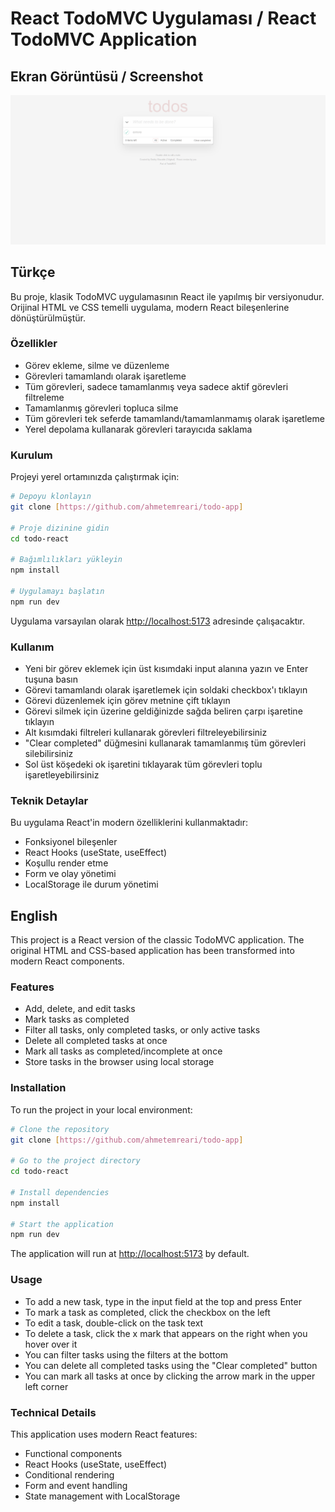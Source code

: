 # React TodoMVC Uygulaması / React TodoMVC Application

## Ekran Görüntüsü / Screenshot
![Uygulama Ekran Görüntüsü / Application Screenshot](./ss.png)

## Türkçe

Bu proje, klasik TodoMVC uygulamasının React ile yapılmış bir versiyonudur. Orijinal HTML ve CSS temelli uygulama, modern React bileşenlerine dönüştürülmüştür.

### Özellikler

- Görev ekleme, silme ve düzenleme
- Görevleri tamamlandı olarak işaretleme
- Tüm görevleri, sadece tamamlanmış veya sadece aktif görevleri filtreleme
- Tamamlanmış görevleri topluca silme
- Tüm görevleri tek seferde tamamlandı/tamamlanmamış olarak işaretleme
- Yerel depolama kullanarak görevleri tarayıcıda saklama

### Kurulum

Projeyi yerel ortamınızda çalıştırmak için:

```bash
# Depoyu klonlayın
git clone [https://github.com/ahmetemreari/todo-app]

# Proje dizinine gidin
cd todo-react

# Bağımlılıkları yükleyin
npm install

# Uygulamayı başlatın
npm run dev
```

Uygulama varsayılan olarak [http://localhost:5173](http://localhost:5173) adresinde çalışacaktır.

### Kullanım

- Yeni bir görev eklemek için üst kısımdaki input alanına yazın ve Enter tuşuna basın
- Görevi tamamlandı olarak işaretlemek için soldaki checkbox'ı tıklayın
- Görevi düzenlemek için görev metnine çift tıklayın
- Görevi silmek için üzerine geldiğinizde sağda beliren çarpı işaretine tıklayın
- Alt kısımdaki filtreleri kullanarak görevleri filtreleyebilirsiniz
- "Clear completed" düğmesini kullanarak tamamlanmış tüm görevleri silebilirsiniz
- Sol üst köşedeki ok işaretini tıklayarak tüm görevleri toplu işaretleyebilirsiniz

### Teknik Detaylar

Bu uygulama React'in modern özelliklerini kullanmaktadır:

- Fonksiyonel bileşenler
- React Hooks (useState, useEffect)
- Koşullu render etme
- Form ve olay yönetimi
- LocalStorage ile durum yönetimi

## English

This project is a React version of the classic TodoMVC application. The original HTML and CSS-based application has been transformed into modern React components.

### Features

- Add, delete, and edit tasks
- Mark tasks as completed
- Filter all tasks, only completed tasks, or only active tasks
- Delete all completed tasks at once
- Mark all tasks as completed/incomplete at once
- Store tasks in the browser using local storage

### Installation

To run the project in your local environment:

```bash
# Clone the repository
git clone [https://github.com/ahmetemreari/todo-app]

# Go to the project directory
cd todo-react

# Install dependencies
npm install

# Start the application
npm run dev
```

The application will run at [http://localhost:5173](http://localhost:5173) by default.

### Usage

- To add a new task, type in the input field at the top and press Enter
- To mark a task as completed, click the checkbox on the left
- To edit a task, double-click on the task text
- To delete a task, click the x mark that appears on the right when you hover over it
- You can filter tasks using the filters at the bottom
- You can delete all completed tasks using the "Clear completed" button
- You can mark all tasks at once by clicking the arrow mark in the upper left corner

### Technical Details

This application uses modern React features:

- Functional components
- React Hooks (useState, useEffect)
- Conditional rendering
- Form and event handling
- State management with LocalStorage
